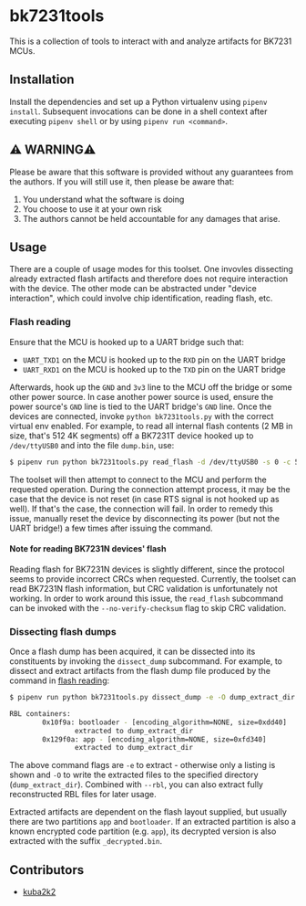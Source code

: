 # bk7231tools
This is a collection of tools to interact with and analyze artifacts for BK7231 MCUs.

## Installation
Install the dependencies and set up a Python virtualenv using `pipenv install`. Subsequent invocations can be done in a shell context after executing `pipenv shell` or by using `pipenv run <command>`.

## ⚠️ WARNING⚠️
Please be aware that this software is provided without any guarantees from the authors. If you will still use it, then please be aware that:

1. You understand what the software is doing
2. You choose to use it at your own risk
3. The authors cannot be held accountable for any damages that arise.

## Usage
There are a couple of usage modes for this toolset. One invovles dissecting already extracted flash artifacts and therefore does not require interaction with the device. The other mode can be abstracted under "device interaction", which could involve chip identification, reading flash, etc.

### Flash reading
Ensure that the MCU is hooked up to a UART bridge such that:
- `UART_TXD1` on the MCU is hooked up to the `RXD` pin on the UART bridge
- `UART_RXD1` on the MCU is hooked up to the `TXD` pin on the UART bridge

Afterwards, hook up the `GND` and `3v3` line to the MCU off the bridge or some other power source. In case another power source is used, ensure the power source's `GND` line is tied to the UART bridge's `GND` line.
Once the devices are connected, invoke `python bk7231tools.py` with the correct virtual env enabled. For example, to read all internal flash contents (2 MB in size, that's 512 4K segments) off a BK7231T device hooked up to `/dev/ttyUSB0` and into the file `dump.bin`, use:

```sh
$ pipenv run python bk7231tools.py read_flash -d /dev/ttyUSB0 -s 0 -c 512 dump.bin
```

The toolset will then attempt to connect to the MCU and perform the requested operation. During the connection attempt process, it may be the case that the device is not reset (in case RTS signal is not hooked up as well). If that's the case, the connection will fail. In order to remedy this issue, manually reset the device by disconnecting its power (but not the UART bridge!) a few times after issuing the command.

#### Note for reading BK7231N devices' flash
Reading flash for BK7231N devices is slightly different, since the protocol seems to provide incorrect CRCs when requested. Currently, the toolset can read BK7231N flash information, but CRC validation is unfortunately not working. In order to work around this issue, the `read_flash` subcommand can be invoked with the `--no-verify-checksum` flag to skip CRC validation.

### Dissecting flash dumps
Once a flash dump has been acquired, it can be dissected into its constituents by invoking the `dissect_dump` subcommand. For example, to dissect and extract artifacts from the flash dump file produced by the command in [flash reading](#flash-reading):

```sh
$ pipenv run python bk7231tools.py dissect_dump -e -O dump_extract_dir dump.bin

RBL containers:
        0x10f9a: bootloader - [encoding_algorithm=NONE, size=0xdd40]
                extracted to dump_extract_dir
        0x129f0a: app - [encoding_algorithm=NONE, size=0xfd340]
                extracted to dump_extract_dir
```
The above command flags are `-e` to extract - otherwise only a listing is shown and `-O` to write the extracted files to the specified directory (`dump_extract_dir`).
Combined with `--rbl`, you can also extract fully reconstructed RBL files for later usage.

Extracted artifacts are dependent on the flash layout supplied, but usually there are two partitions `app` and `bootloader`. If an extracted partition is also a known encrypted code partition (e.g. `app`), its decrypted version is also extracted with the suffix `_decrypted.bin`.

## Contributors
- [kuba2k2](https://github.com/kuba2k2)
